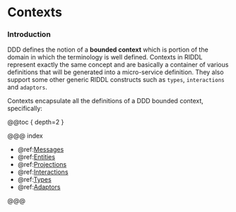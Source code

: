 # Contexts

### Introduction
DDD defines the notion of a **bounded context** which is portion of the domain
in which the terminology is well defined. Contexts in RIDDL represent exactly 
the same concept and are basically a container of various definitions that 
will be generated into a micro-service definition.  They also support some other
generic RIDDL constructs such as `types`, `interactions` and `adaptors`.

Contexts encapsulate all the definitions of a DDD bounded context, specifically:

@@toc { depth=2 }

@@@ index

* @ref:[Messages](messages.md)
* @ref:[Entities](entities.md)
* @ref:[Projections](projections.md)
* @ref:[Interactions](interactions.md)
* @ref:[Types](types.md)
* @ref:[Adaptors](adaptors.md)

@@@
